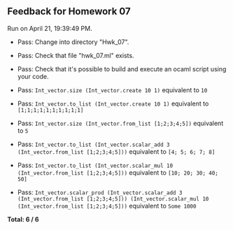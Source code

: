 ## Feedback for Homework 07

Run on April 21, 19:39:49 PM.

+ Pass: Change into directory "Hwk_07".

+ Pass: Check that file "hwk_07.ml" exists.

+ Pass: Check that it's possible to build and execute an ocaml script using your code.
- Pass: `Int_vector.size (Int_vector.create 10 1)` equivalent to `10`

- Pass: `Int_vector.to_list (Int_vector.create 10 1)` equivalent to `[1;1;1;1;1;1;1;1;1;1]`

- Pass: `Int_vector.size (Int_vector.from_list [1;2;3;4;5])` equivalent to `5`

- Pass: `Int_vector.to_list (Int_vector.scalar_add 3 (Int_vector.from_list [1;2;3;4;5]))` equivalent to `[4; 5; 6; 7; 8]`

- Pass: `Int_vector.to_list (Int_vector.scalar_mul 10 (Int_vector.from_list [1;2;3;4;5]))` equivalent to `[10; 20; 30; 40; 50]`

- Pass: `Int_vector.scalar_prod (Int_vector.scalar_add 3 (Int_vector.from_list [1;2;3;4;5])) (Int_vector.scalar_mul 10 (Int_vector.from_list [1;2;3;4;5]))` equivalent to `Some 1000`



**Total: 6 / 6**




